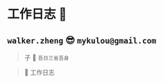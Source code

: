 # 工作日志 :memo:

## `walker.zheng` :sunglasses: `mykulou@gmail.com`

> 子 :speech_balloon: `吾日三省吾身`

> :memo: 工作日志
